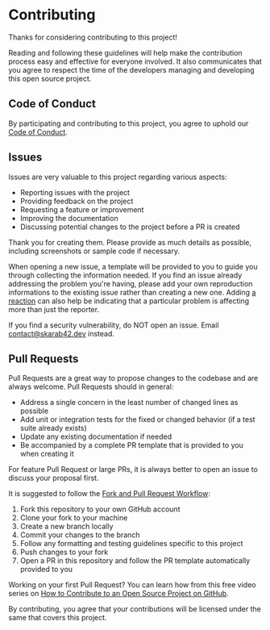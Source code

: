 # Contributing

Thanks for considering contributing to this project!

Reading and following these guidelines will help make the contribution process easy and effective for everyone involved. It also communicates that you agree to respect the time of the developers managing and developing this open source project.

## Code of Conduct

By participating and contributing to this project, you agree to uphold our [Code of Conduct](CODE_OF_CONDUCT.md).

## Issues

Issues are very valuable to this project regarding various aspects:

- Reporting issues with the project
- Providing feedback on the project
- Requesting a feature or improvement
- Improving the documentation
- Discussing potential changes to the project before a PR is created

Thank you for creating them. Please provide as much details as possible, including screenshots or sample code if necessary.

When opening a new issue, a template will be provided to you to guide you through collecting the information needed. If you find an issue already addressing the problem you're having, please add your own reproduction informations to the existing issue rather than creating a new one. Adding [a reaction](https://github.blog/2016-03-10-add-reactions-to-pull-requests-issues-and-comments/) can also help be indicating that a particular problem is affecting more than just the reporter.

If you find a security vulnerability, do NOT open an issue. Email contact@skarab42.dev instead.

## Pull Requests

Pull Requests are a great way to propose changes to the codebase and are always welcome. Pull Requests should in general:

- Address a single concern in the least number of changed lines as possible
- Add unit or integration tests for the fixed or changed behavior (if a test suite already exists)
- Update any existing documentation if needed
- Be accompanied by a complete PR template that is provided to you when creating it

For feature Pull Request or large PRs, it is always better to open an issue to discuss your proposal first.

It is suggested to follow the [Fork and Pull Request Workflow](https://git.io/gitpr):

1. Fork this repository to your own GitHub account
1. Clone your fork to your machine
1. Create a new branch locally
1. Commit your changes to the branch
1. Follow any formatting and testing guidelines specific to this project
1. Push changes to your fork
1. Open a PR in this repository and follow the PR template automatically provided to you

Working on your first Pull Request? You can learn how from this free video series on [How to Contribute to an Open Source Project on GitHub](https://egghead.io/courses/how-to-contribute-to-an-open-source-project-on-github).

By contributing, you agree that your contributions will be licensed under the same that covers this project.
